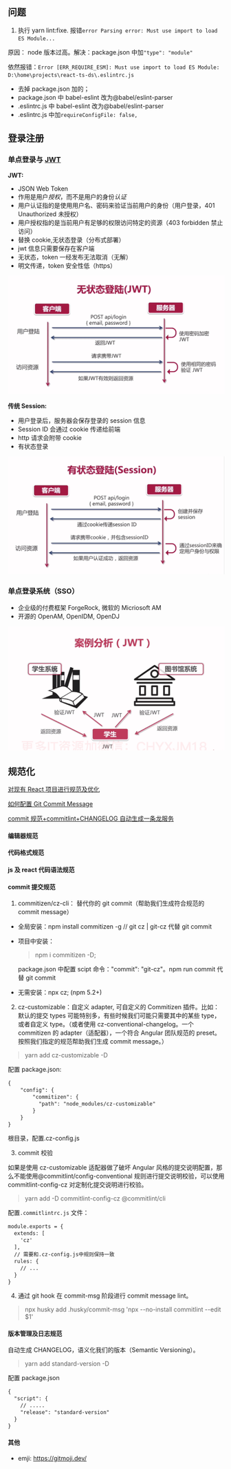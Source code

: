 ## 问题

1. 执行 yarn lint:fixe. 报错`error Parsing error: Must use import to load ES Module...`

原因： node 版本过高。解决：package.json 中加`"type": "module"`

依然报错：`Error [ERR_REQUIRE_ESM]: Must use import to load ES Module: D:\home\projects\react-ts-ds\.eslintrc.js`

- 去掉 package.json 加的；
- package.json 中 babel-eslint 改为@babel/eslint-parser
- .eslintrc.js 中 babel-eslint 改为@babel/eslint-parser
- .eslintrc.js 中加`requireConfigFile: false,`

## 登录注册

### 单点登录与 [JWT](https://jwt.io)

**JWT:**

- JSON Web Token
- 作用是用户*授权*，而不是用户的身份*认证*
- 用户认证指的是使用用户名、密码来验证当前用户的身份（用户登录，401 Unauthorized 未授权）
- 用户授权指的是当前用户有足够的权限访问特定的资源（403 forbidden 禁止访问）
- 替换 cookie,无状态登录（分布式部署）
- jwt 信息只需要保存在客户端
- 无状态，token 一经发布无法取消（无解）
- 明文传递，token 安全性低（https）

![jwt](./src/docs/jwt.png)

**传统 Session:**

- 用户登录后，服务器会保存登录的 session 信息
- Session ID 会通过 cookie 传递给前端
- http 请求会附带 cookie
- 有状态登录

![session](./src/docs/session.png)

### 单点登录系统（SSO）

- 企业级的付费框架 ForgeRock, 微软的 Micriosoft AM
- 开源的 OpenAM, OpenIDM, OpenDJ

![sso](./src/docs/sso.png)

## 规范化

[对现有 React 项目进行规范及优化](https://juejin.cn/post/6987685788410445855)

[如何配置 Git Commit Message](https://zhuanlan.zhihu.com/p/69635847)

[commit 规范+commitlint+CHANGELOG 自动生成一条龙服务](https://juejin.cn/post/6934292467160514567)

#### 编辑器规范

#### 代码格式规范

#### js 及 react 代码语法规范

#### commit 提交规范

1. commitizen/cz-cli： 替代你的 git commit（帮助我们生成符合规范的 commit message）

- 全局安装：npm install commitizen -g // git cz | git-cz 代替 git commit
- 项目中安装：

  > npm i commitizen -D;

  package.json 中配置 scipt 命令："commit": "git-cz"。npm run commit 代替 git commit

- 无需安装：npx cz; (npm 5.2+)

2. cz-customizable：自定义 adapter, 可自定义的 Commitizen 插件。比如：默认的提交 types 可能特别多，有些时候我们可能只需要其中的某些 type，或者自定义 type。（或者使用 cz-conventional-changelog。一个 commitizen 的 adapter（适配器），一个符合 Angular 团队规范的 preset。按照我们指定的规范帮助我们生成 commit message。）

> yarn add cz-customizable -D

配置 package.json:

```
{
    "config": {
        "commitizen": {
          "path": "node_modules/cz-customizable"
        }
    }
}
```

根目录，配置.cz-config.js

3. commit 校验

如果是使用 cz-customizable 适配器做了破坏 Angular 风格的提交说明配置，那么不能使用@commitlint/config-conventional 规则进行提交说明校验，可以使用 commitlint-config-cz 对定制化提交说明进行校验。

> yarn add -D commitlint-config-cz @commitlint/cli

配置`.commitlintrc.js` 文件：

```
module.exports = {
  extends: [
    'cz'
  ],
  // 需要和.cz-config.js中规则保持一致
  rules: {
    // ...
  }
}
```

4. 通过 git hook 在 commit-msg 阶段进行 commit message lint。

> npx husky add .husky/commit-msg 'npx --no-install commitlint --edit $1'

#### 版本管理及日志规范

自动生成 CHANGELOG，语义化我们的版本（Semantic Versioning）。

> yarn add standard-version -D

配置 package.json

```
{
  "script": {
    // .....
    "release": "standard-version"
  }
}
```

#### 其他

- emji: https://gitmoji.dev/
